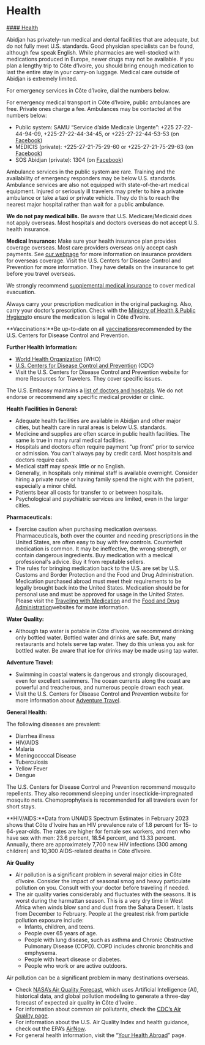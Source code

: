# Health

[#### Health](javascript:void(0); "Health")

Abidjan has privately-run medical and dental facilities that are adequate, but do not fully meet U.S. standards. Good physician specialists can be found, although few speak English. While pharmacies are well-stocked with medications produced in Europe, newer drugs may not be available. If you plan a lengthy trip to Côte d’Ivoire, you should bring enough medication to last the entire stay in your carry-on luggage. Medical care outside of Abidjan is extremely limited.

For emergency services in Côte d’Ivoire, dial the numbers below.

For emergency medical transport in Côte d’Ivoire, public ambulances are free. Private ones charge a fee. Ambulances may be contacted at the numbers below:

* Public system: SAMU “Service d’aide Medicale Urgente”: +225 27-22-44-94-09, +225-27-22-44-34-45, or +225-27-22-44-53-53 (on [Facebook](https://www.facebook.com/SAMUPAGEOFFICIELLE))
* MEDICIS (private): +225-27-21-75-29-60 or +225-27-21-75-29-63 (on [Facebook](https://www.facebook.com/Medicis-Assistance-150032448347942/))
* SOS Abidjan (private): 1304 (on [Facebook](https://www.facebook.com/SosAbidjan/))

Ambulance services in the public system are rare. Training and the availability of emergency responders may be below U.S. standards. Ambulance services are also not equipped with state-of-the-art medical equipment. Injured or seriously ill travelers may prefer to hire a private ambulance or take a taxi or private vehicle. They do this to reach the nearest major hospital rather than wait for a public ambulance.

**We do not pay medical bills.** Be aware that U.S. Medicare/Medicaid does not apply overseas. Most hospitals and doctors overseas do not accept U.S. health insurance.

**Medical Insurance:** Make sure your health insurance plan provides coverage overseas. Most care providers overseas only accept cash payments. See [our webpage](https://travel.state.gov/content/travel/en/international-travel/before-you-go/travelers-checklist.html) for more information on insurance providers for overseas coverage. Visit the U.S. Centers for Disease Control and Prevention for more information. They have details on the insurance to get before you travel overseas.

We strongly recommend [supplemental medical insurance](https://travel.state.gov/content/travel/en/international-travel/before-you-go/travelers-checklist.html) to cover medical evacuation.

Always carry your prescription medication in the original packaging. Also, carry your doctor’s prescription. Check with the [Ministry of Health & Public Hygiene](https://guce.gouv.ci/health?lang=en)to ensure the medication is legal in Côte d’Ivoire.

**Vaccinations:**Be up-to-date on all [vaccinations](https://wwwnc.cdc.gov/travel/destinations/traveler/none/ivory-coast)recommended by the U.S. Centers for Disease Control and Prevention.

**Further Health Information:**

* [World Health Organization](https://www.who.int/travel-advice) (WHO)
* [U.S. Centers for Disease Control and Prevention](https://wwwnc.cdc.gov/travel/) (CDC)
* Visit the U.S. Centers for Disease Control and Prevention website for more Resources for Travelers. They cover specific issues.

The U.S. Embassy maintains a [list of doctors and hospitals](https://ci.usembassy.gov/medical-assistance/). We do not endorse or recommend any specific medical provider or clinic.

**Health Facilities in General:**

* Adequate health facilities are available in Abidjan and other major cities, but health care in rural areas is below U.S. standards.
* Medicine and supplies are often scarce in public health facilities. The same is true in many rural medical facilities.
* Hospitals and doctors often require payment “up front” prior to service or admission. You can't always pay by credit card. Most hospitals and doctors require cash.
* Medical staff may speak little or no English.
* Generally, in hospitals only minimal staff is available overnight. Consider hiring a private nurse or having family spend the night with the patient, especially a minor child.
* Patients bear all costs for transfer to or between hospitals.
* Psychological and psychiatric services are limited, even in the larger cities.

**Pharmaceuticals:**

* Exercise caution when purchasing medication overseas. Pharmaceuticals, both over the counter and needing prescriptions in the United States, are often easy to buy with few controls. Counterfeit medication is common. It may be ineffective, the wrong strength, or contain dangerous ingredients. Buy medication with a medical professional's advice. Buy it from reputable sellers.
* The rules for bringing medication back to the U.S. are set by U.S. Customs and Border Protection and the Food and Drug Administration. Medication purchased abroad must meet their requirements to be legally brought back into the United States. Medication should be for personal use and must be approved for usage in the United States. Please visit the [Traveling with Medication](https://help.cbp.gov/s/article/Article-1444?language=en_US) and the [Food and Drug Administration](https://www.fda.gov/)websites for more information.

**Water Quality:**

* Although tap water is potable in Côte d’Ivoire, we recommend drinking only bottled water. Bottled water and drinks are safe. But, many restaurants and hotels serve tap water. They do this unless you ask for bottled water. Be aware that ice for drinks may be made using tap water.

**Adventure Travel:**

* Swimming in coastal waters is dangerous and strongly discouraged, even for excellent swimmers. The ocean currents along the coast are powerful and treacherous, and numerous people drown each year.
* Visit the U.S. Centers for Disease Control and Prevention website for more information about [Adventure Travel](https://wwwnc.cdc.gov/travel/page/travel-to-the-extreme).

**General Health:**

The following diseases are prevalent:

* Diarrhea illness
* HIV/AIDS
* Malaria
* Meningococcal Disease
* Tuberculosis
* Yellow Fever
* Dengue

The U.S. Centers for Disease Control and Prevention recommend mosquito repellents. They also recommend sleeping under insecticide-impregnated mosquito nets. Chemoprophylaxis is recommended for all travelers even for short stays.

**HIV/AIDS:**Data from UNAIDS Spectrum Estimates in February 2023 shows that Côte d’Ivoire has an HIV prevalence rate of 1.8 percent for 15- to 64-year-olds. The rates are higher for female sex workers, and men who have sex with men: 23.6 percent, 18.54 percent, and 13.33 percent. Annually, there are approximately 7,700 new HIV infections (300 among children) and 10,300 AIDS-related deaths in Côte d’Ivoire.

**Air Quality**

* Air pollution is a significant problem in several major cities in Côte d’Ivoire. Consider the impact of seasonal smog and heavy particulate pollution on you. Consult with your doctor before traveling if needed.
* The air quality varies considerably and fluctuates with the seasons. It is worst during the harmattan season. This is a very dry time in West Africa when winds blow sand and dust from the Sahara Desert. It lasts from December to February. People at the greatest risk from particle pollution exposure include:
  + Infants, children, and teens.
  + People over 65 years of age.
  + People with lung disease, such as asthma and Chronic Obstructive Pulmonary Disease (COPD). COPD includes chronic bronchitis and emphysema.
  + People with heart disease or diabetes.
  + People who work or are active outdoors.

Air pollution can be a significant problem in many destinations overseas.

* Check [NASA’s Air Quality Forecast](https://aeronet.gsfc.nasa.gov/new_web/aqforecast), which uses Artificial Intelligence (AI), historical data, and global pollution modeling to generate a three-day forecast of expected air quality in Côte d’Ivoire .
* For information about common air pollutants, check the [CDC’s Air Quality page](https://www.cdc.gov/air-quality/pollutants/).
* For information about the U.S. Air Quality Index and health guidance, check out the EPA’s [AirNow](https://www.airnow.gov/aqi/aqi-basics/).
* For general health information, visit the “[Your Health Abroad](https://travel.state.gov/content/travel/en/international-travel/before-you-go/your-health-abroad.html)” page.